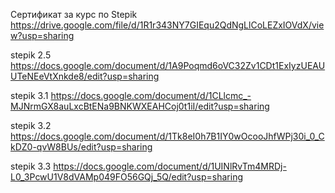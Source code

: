 Сертификат за курс по Stepik https://drive.google.com/file/d/1R1r343NY7GIEqu2QdNgLlCoLEZxIOVdX/view?usp=sharing

stepik 2.5 https://docs.google.com/document/d/1A9Poqmd6oVC32Zv1CDt1ExIyzUEAUUTeNEeVtXnkde8/edit?usp=sharing

stepik 3.1 https://docs.google.com/document/d/1CLlcmc_-MJNrmGX8auLxcBtENa9BNKWXEAHCoj0t1iI/edit?usp=sharing

stepik 3.2 https://docs.google.com/document/d/1Tk8eI0h7B1IY0wOcooJhfWPj30i_0_CkDZ0-qvW8BUs/edit?usp=sharing

stepik 3.3 https://docs.google.com/document/d/1UINlRvTm4MRDj-L0_3PcwU1V8dVAMp049FO56GQj_5Q/edit?usp=sharing
